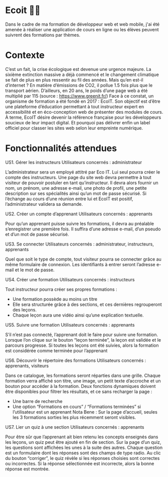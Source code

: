 # Ecoit 🌳📕

Dans le cadre de ma formation de développeur web et web mobile, j'ai été amenée à réaliser une application de cours en ligne ou les élèves peuvent suivrent des formations par thèmes.

# Contexte

C’est un fait, la crise écologique est devenue une urgence majeure. La sixième extinction 
massive a déjà commencé et le changement climatique se fait de plus en plus ressentir au fil 
des années. Mais qu’en est-il d’internet ?
En matière d’émissions de CO2, il pollue 1.5 fois plus que le transport aérien. D’ailleurs, en 20 
ans, le poids d’une page web a été multiplié par 115 (source : https://www.greenit.fr/)
Face à ce constat, un organisme de formation a été fondé en 2017 : EcoIT. Son objectif est 
d’être une plateforme d’éducation permettant à tout instructeur expert en accessibilité et en 
éco-conception web de présenter des modules de cours.
À terme, EcoIT désire devenir la référence française pour les développeurs soucieux de leur 
impact digital. Et pourquoi pas délivrer enfin un label officiel pour classer les sites web selon 
leur empreinte numérique.

# Fonctionnalités attendues

US1. Gérer les instructeurs
Utilisateurs concernés : administrateur

L’administrateur sera un employé attitré par Eco IT. Lui seul pourra créer le compte des 
instructeurs. 
Une page du site web devra permettre à tout visiteur de pouvoir postuler en tant 
qu’instructeur. Il devra alors fournir un nom, un prénom, une adresse e-mail, une photo de 
profil, une petite description sur ses spécialités ainsi qu’un mot de passe sécurisé. Si 
l’échange au cours d’une réunion entre lui et EcoIT est positif, l’administrateur validera sa 
demande.

US2. Créer un compte d’apprenant
Utilisateurs concernés : apprenants

Pour qu’un apprenant puisse suivre les formations, il devra au préalable s’enregistrer une 
première fois. Il suffira d’une adresse e-mail, d’un pseudo et d’un mot de passe sécurisé.

US3. Se connecter
Utilisateurs concernés : administrateur, instructeurs, apprenants

Quel que soit le type de compte, tout visiteur pourra se connecter grâce au même 
formulaire de connexion. Les identifiants à entrer seront l’adresse e-mail et le mot de passe.

US4. Créer une formation
Utilisateurs concernés : instructeurs

Tout instructeur pourra créer ses propres formations :
- Une formation possède au moins un titre
- Elle sera structurée grâce à des sections, et ces dernières regrouperont des leçons.
- Chaque leçon aura une vidéo ainsi qu’une explication textuelle.

US5. Suivre une formation
Utilisateurs concernés : apprenants

S’il n’est pas connecté, l’apprenant doit le faire pour suivre une formation. 
Lorsque l’on clique sur le bouton “leçon terminée”, la leçon est validée et le parcours 
progresse.
Si toutes les leçons ont été suivies, alors la formation est considérée comme terminée pour 
l’apprenant

US6. Découvrir le répertoire des formations
Utilisateurs concernés : apprenants, visiteurs

Dans ce catalogue, les formations seront réparties dans une grille.
Chaque formation verra affiché son titre, une image, un petit texte d’accroche et un bouton 
pour accéder à la formation.
Deux fonctions dynamiques doivent être disponibles pour filtrer les résultats, et ce sans 
recharger la page :
- Une barre de recherche
- Une option “Formations en cours” / “Formations terminées” si l’utilisateur est un 
apprenant
Nota Bene : Sur la page d’accueil, seules les 3 formations sorties les plus récemment seront 
visibles.

US7. Lier un quiz à une section
Utilisateurs concernés : apprenants

Pour être sûr que l’apprenant ait bien retenu les concepts enseignés dans les leçons, un quiz peut être ajouté en fin de section. 
Sur la page d’un quiz, les questions sont affichées les unes à la suite des autres. Chaque 
question est un formulaire dont les réponses sont des champs de type radio. Au clic du 
bouton “corriger”, le quiz révèle si les réponses choisies sont correctes ou incorrectes. Si la 
réponse sélectionnée est incorrecte, alors la bonne réponse est montrée.

